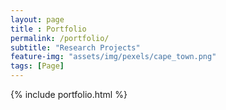 ```yaml
--- 
layout: page
title : Portfolio
permalink: /portfolio/
subtitle: "Research Projects"
feature-img: "assets/img/pexels/cape_town.png"
tags: [Page]
---
```


{% include portfolio.html %}
